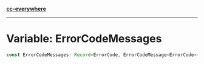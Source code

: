 [**cc-everywhere**](../../../../../index.md)

***

# Variable: ErrorCodeMessages

```ts
const ErrorCodeMessages: Record<ErrorCode, ErrorCodeMessage<ErrorCode>>;
```
